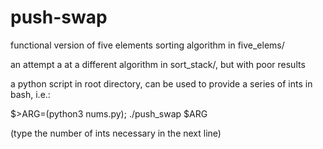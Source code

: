 # push-swap

functional version of five elements sorting algorithm in five_elems/

an attempt a at a different algorithm in sort_stack/, but with poor results

a python script in root directory, can be used to provide a series of ints in bash, i.e.:

$>ARG=(python3 nums.py); ./push_swap $ARG

(type the number of ints necessary in the next line)
